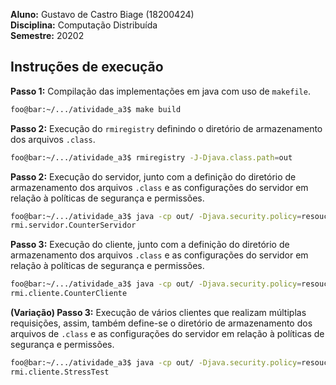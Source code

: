 **Aluno:** Gustavo de Castro Biage (18200424)  
**Disciplina:** Computação Distribuída  
**Semestre:** 20202

## Instruções de execução

**Passo 1:** Compilação das implementações em java com uso de `makefile`.

```bash
foo@bar:~/.../atividade_a3$ make build
```

**Passo 2:** Execução do `rmiregistry` definindo o diretório de armazenamento dos arquivos `.class`.

```bash
foo@bar:~/.../atividade_a3$ rmiregistry -J-Djava.class.path=out
```

**Passo 2:** Execução do servidor, junto com a definição do diretório de armazenamento dos arquivos `.class` e as configurações do servidor em relação à políticas de segurança e permissões.

```bash
foo@bar:~/.../atividade_a3$ java -cp out/ -Djava.security.policy=resouces/server.policy \
rmi.servidor.CounterServidor
```

**Passo 3:** Execução do cliente, junto com a definição do diretório de armazenamento dos arquivos `.class` e as configurações do servidor em relação à políticas de segurança e permissões.

```bash
foo@bar:~/.../atividade_a3$ java -cp out/ -Djava.security.policy=resouces/server.policy \
rmi.cliente.CounterCliente
```

**(Variação) Passo 3:** Execução de vários clientes que realizam múltiplas requisições, assim, também define-se o diretório de armazenamento dos arquivos de `.class` e as configurações do servidor em relação à políticas de segurança e permissões.

```bash
foo@bar:~/.../atividade_a3$ java -cp out/ -Djava.security.policy=resouces/server.policy \
rmi.cliente.StressTest
```